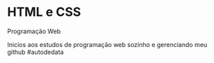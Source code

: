 # HTML e CSS
 Programação Web

Inicios aos estudos de programação web sozinho e gerenciando meu github
#autodedata

